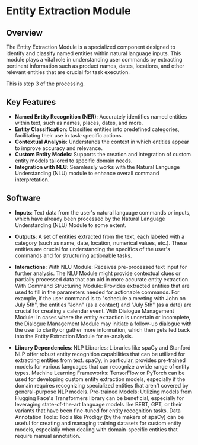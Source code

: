 # Entity Extraction Module

## Overview
The Entity Extraction Module is a specialized component designed to identify and classify named entities within natural language inputs. This module plays a vital role in understanding user commands by extracting pertinent information such as product names, dates, locations, and other relevant entities that are crucial for task execution.

This is step 3 of the processing.

## Key Features
- **Named Entity Recognition (NER)**: Accurately identifies named entities within text, such as names, places, dates, and more.
- **Entity Classification**: Classifies entities into predefined categories, facilitating their use in task-specific actions.
- **Contextual Analysis**: Understands the context in which entities appear to improve accuracy and relevance.
- **Custom Entity Models**: Supports the creation and integration of custom entity models tailored to specific domain needs.
- **Integration with NLU**: Seamlessly works with the Natural Language Understanding (NLU) module to enhance overall command interpretation.

## Software
- **Inputs**: Text data from the user's natural language commands or inputs, which have already been processed by the Natural Language Understanding (NLU) Module to some extent.

- **Outputs**: A set of entities extracted from the text, each labeled with a category (such as name, date, location, numerical values, etc.). These entities are crucial for understanding the specifics of the user's commands and for structuring actionable tasks.

- **Interactions**: With NLU Module: Receives pre-processed text input for further analysis. The NLU Module might provide contextual clues or partially processed data that can aid in more accurate entity extraction.
With Command Structuring Module: Provides extracted entities that are used to fill in the parameters needed for actionable commands. For example, if the user command is to "schedule a meeting with John on July 5th", the entities "John" (as a contact) and "July 5th" (as a date) are crucial for creating a calendar event.
With Dialogue Management Module: In cases where the entity extraction is uncertain or incomplete, the Dialogue Management Module may initiate a follow-up dialogue with the user to clarify or gather more information, which then gets fed back into the Entity Extraction Module for re-analysis.

- **Library Dependencies**:
NLP Libraries: Libraries like spaCy and Stanford NLP offer robust entity recognition capabilities that can be utilized for extracting entities from text. spaCy, in particular, provides pre-trained models for various languages that can recognize a wide range of entity types.
Machine Learning Frameworks: TensorFlow or PyTorch can be used for developing custom entity extraction models, especially if the domain requires recognizing specialized entities that aren't covered by general-purpose NLP models.
Pre-trained Models: Utilizing models from Hugging Face's Transformers library can be beneficial, especially for leveraging state-of-the-art language models like BERT, GPT, or their variants that have been fine-tuned for entity recognition tasks.
Data Annotation Tools: Tools like Prodigy (by the makers of spaCy) can be useful for creating and managing training datasets for custom entity models, especially when dealing with domain-specific entities that require manual annotation.